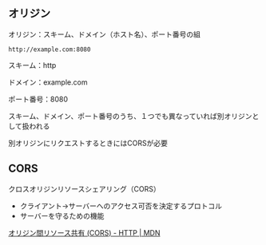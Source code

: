 ## オリジン

オリジン：スキーム、ドメイン（ホスト名）、ポート番号の組

```
http://example.com:8080
```

スキーム：http

ドメイン：example.com

ポート番号：8080

スキーム、ドメイン、ポート番号のうち、１つでも異なっていれば別オリジンとして扱われる

別オリジンにリクエストするときにはCORSが必要

## CORS

クロスオリジンリソースシェアリング（CORS）

- クライアント→サーバーへのアクセス可否を決定するプロトコル
- サーバーを守るための機能

[オリジン間リソース共有 (CORS) - HTTP | MDN](https://developer.mozilla.org/ja/docs/Web/HTTP/CORS)
